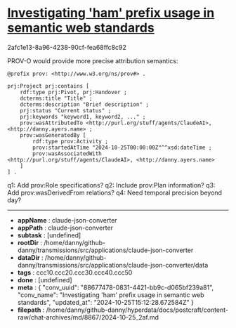 # [Investigating 'ham' prefix usage in semantic web standards](https://claude.ai/chat/88677478-0831-4421-bb9c-d065bf239a81)

2afc1e13-8a96-4238-90cf-fea68ffc8c92

 PROV-O would provide more precise attribution semantics:

```turtle
@prefix prov: <http://www.w3.org/ns/prov#> .

prj:Project prj:contains [
    rdf:type prj:Pivot, prj:Handover ;
    dcterms:title "Title" ;
    dcterms:description "Brief description" ;
    prj:status "Current status" ;
    prj:keywords "keyword1, keyword2, ..." ;
    prov:wasAttributedTo <http://purl.org/stuff/agents/ClaudeAI>, <http://danny.ayers.name> ;
    prov:wasGeneratedBy [
        rdf:type prov:Activity ;
        prov:startedAtTime "2024-10-25T00:00:00Z"^^xsd:dateTime ;
        prov:wasAssociatedWith <http://purl.org/stuff/agents/ClaudeAI>, <http://danny.ayers.name>
    ]
] .
```

q1: Add prov:Role specifications?
q2: Include prov:Plan information?
q3: Add prov:wasDerivedFrom relations?
q4: Need temporal precision beyond day?

---

* **appName** : claude-json-converter
* **appPath** : claude-json-converter
* **subtask** : [undefined]
* **rootDir** : /home/danny/github-danny/transmissions/src/applications/claude-json-converter
* **dataDir** : /home/danny/github-danny/transmissions/src/applications/claude-json-converter/data
* **tags** : ccc10.ccc20.ccc30.ccc40.ccc50
* **done** : [undefined]
* **meta** : {
  "conv_uuid": "88677478-0831-4421-bb9c-d065bf239a81",
  "conv_name": "Investigating 'ham' prefix usage in semantic web standards",
  "updated_at": "2024-10-25T15:12:28.672584Z"
}
* **filepath** : /home/danny/github-danny/hyperdata/docs/postcraft/content-raw/chat-archives/md/8867/2024-10-25_2af.md